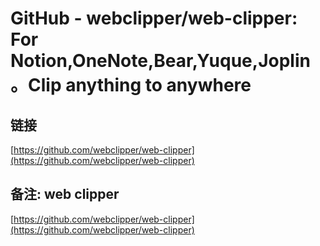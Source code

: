 # GitHub - webclipper/web-clipper: For Notion,OneNote,Bear,Yuque,Joplin。Clip anything to anywhere
## 链接

 [https://github.com/webclipper/web-clipper](https://github.com/webclipper/web-clipper) 

## 备注: web clipper

 [https://github.com/webclipper/web-clipper](https://github.com/webclipper/web-clipper)
